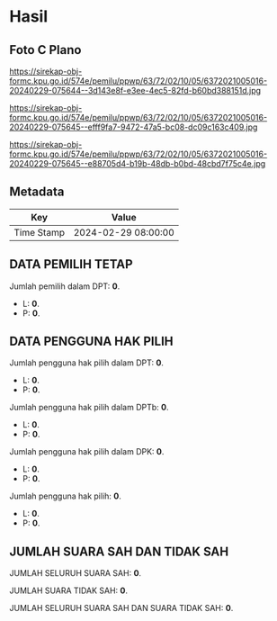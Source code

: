 # Hasil

## Foto C Plano

https://sirekap-obj-formc.kpu.go.id/574e/pemilu/ppwp/63/72/02/10/05/6372021005016-20240229-075644--3d143e8f-e3ee-4ec5-82fd-b60bd388151d.jpg

https://sirekap-obj-formc.kpu.go.id/574e/pemilu/ppwp/63/72/02/10/05/6372021005016-20240229-075645--efff9fa7-9472-47a5-bc08-dc09c163c409.jpg

https://sirekap-obj-formc.kpu.go.id/574e/pemilu/ppwp/63/72/02/10/05/6372021005016-20240229-075645--e88705d4-b19b-48db-b0bd-48cbd7f75c4e.jpg


## Metadata

| Key        | Value               |
| ---------- | ------------------- |
| Time Stamp | 2024-02-29 08:00:00 |


## DATA PEMILIH TETAP

Jumlah pemilih dalam DPT: **0**.
 * L: **0**.
 * P: **0**.

## DATA PENGGUNA HAK PILIH

Jumlah pengguna hak pilih dalam DPT: **0**.
 * L: **0**.
 * P: **0**.

Jumlah pengguna hak pilih dalam DPTb: **0**.
 * L: **0**.
 * P: **0**.

Jumlah pengguna hak pilih dalam DPK: **0**.
 * L: **0**.
 * P: **0**.

Jumlah pengguna hak pilih: **0**.
 * L: **0**.
 * P: **0**.

## JUMLAH SUARA SAH DAN TIDAK SAH

JUMLAH SELURUH SUARA SAH: **0**.

JUMLAH SUARA TIDAK SAH: **0**.

JUMLAH SELURUH SUARA SAH DAN SUARA TIDAK SAH: **0**.


